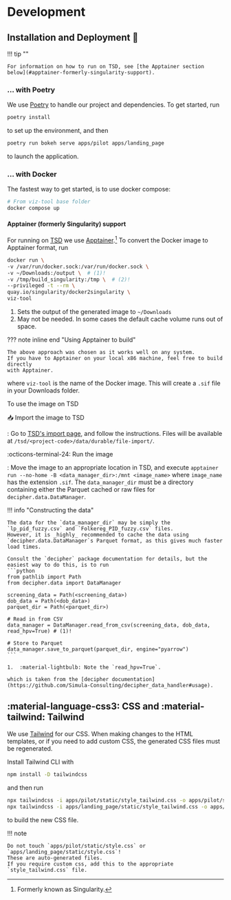 # Development

## Installation and Deployment :rocket:

!!! tip ""

    For information on how to run on TSD, see [the Apptainer section below](#apptainer-formerly-singularity-support).

### ... with Poetry

We use [Poetry](https://python-poetry.org/) to handle our project and dependencies.
To get started, run
```bash
poetry install
```
to set up the environment, and then
```bash
poetry run bokeh serve apps/pilot apps/landing_page
```
to launch the application.

### ... with Docker

The fastest way to get started, is to use docker compose:
```bash
# From viz-tool base folder
docker compose up
```

#### Apptainer (formerly Singularity) support

For running on [TSD](https://www.uio.no/tjenester/it/forskning/sensitiv/) we use [Apptainer](https://apptainer.org/).[^1]
To convert the Docker image to Apptainer format, run
```bash
docker run \
-v /var/run/docker.sock:/var/run/docker.sock \
-v ~/Downloads:/output \  # (1)!
-v /tmp/build_singularity:/tmp \  # (2)!
--privileged -t --rm \
quay.io/singularity/docker2singularity \
viz-tool
```

1. Sets the output of the generated image to `~/Downloads`
2. May not be needed. In some cases the default cache volume runs out of space.

??? note inline end "Using Apptainer to build"

    The above approach was chosen as it works well on any system.
    If you have to Apptainer on your local x86 machine, feel free to build directly
    with Apptainer.

where `viz-tool` is the name of the Docker image.
This will create a `.sif` file in your Downloads folder.

To use the image on TSD

📥 Import the image to TSD

:   Go to [TSD's import page](https://data.tsd.usit.no/file-import/), and follow the instructions.
    Files will be available at `/tsd/<project-code>/data/durable/file-import/`.

:octicons-terminal-24: Run the image

:   Move the image to an appropriate location in TSD, and execute
    `apptainer run --no-home -B <data_manager_dir>:/mnt <image_name>` where `image_name` has the extension `.sif`.
    The `data_manager_dir` must be a directory containing either the Parquet cached or raw files for `decipher.data.DataManager`.

!!! info "Constructing the data"

    The data for the `data_manager_dir` may be simply the `lp_pid_fuzzy.csv` and `Folkereg_PID_fuzzy.csv` files.
    However, it is _highly_ recommended to cache the data using `decipher.data.DataManager`s Parquet format, as this gives much faster load times.

    Consult the `decipher` package documentation for details, but the easiest way to do this, is to run
    ```python
    from pathlib import Path
    from decipher.data import DataManager

    screening_data = Path(<screening_data>)
    dob_data = Path(<dob_data>)
    parquet_dir = Path(<parquet_dir>)

    # Read in from CSV
    data_manager = DataManager.read_from_csv(screening_data, dob_data, read_hpv=True) # (1)!

    # Store to Parquet
    data_manager.save_to_parquet(parquet_dir, engine="pyarrow")
    ```

    1.  :material-lightbulb: Note the `read_hpv=True`.

    which is taken from the [decipher documentation](https://github.com/Simula-Consulting/decipher_data_handler#usage).




[^1]: Formerly known as Singularity.

## :material-language-css3: CSS and :material-tailwind: Tailwind

We use [Tailwind](https://tailwindcss.com/docs/installation) for our CSS.
When making changes to the HTML templates, or if you need to add custom CSS, the generated CSS files must be regenerated.

Install Tailwind CLI with
```bash
npm install -D tailwindcss
```
and then run
```bash
npx tailwindcss -i apps/pilot/static/style_tailwind.css -o apps/pilot/static/style.css
npx tailwindcss -i apps/landing_page/static/style_tailwind.css -o apps/landing_page/static/style.css
```
to build the new CSS file.

!!! note

    Do not touch `apps/pilot/static/style.css` or `apps/landing_page/static/style.css`!
    These are auto-generated files.
    If you require custom css, add this to the appropriate `style_tailwind.css` file.
